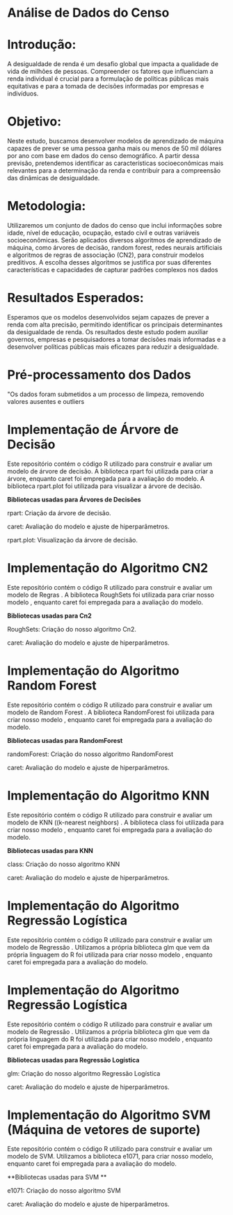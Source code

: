 # Análise de Dados do Censo

# Introdução:

A desigualdade de renda é um desafio global que impacta a qualidade de vida de milhões de pessoas. Compreender os fatores que influenciam a renda individual é crucial para a formulação de políticas públicas mais equitativas e para a tomada de decisões informadas por empresas e indivíduos.

# Objetivo:

Neste estudo, buscamos desenvolver modelos de aprendizado de máquina capazes de prever se uma pessoa ganha mais ou menos de 50 mil dólares por ano com base em dados do censo demográfico. A partir dessa previsão, pretendemos identificar as características socioeconômicas mais relevantes para a determinação da renda e contribuir para a compreensão das dinâmicas de desigualdade.

# Metodologia:

Utilizaremos um conjunto de dados do censo que inclui informações sobre idade, nível de educação, ocupação, estado civil e outras variáveis socioeconômicas. Serão aplicados diversos algoritmos de aprendizado de máquina, como árvores de decisão, random forest, redes neurais artificiais e algoritmos de regras de associação (CN2), para construir modelos preditivos. A escolha desses algoritmos se justifica por suas diferentes características e capacidades de capturar padrões complexos nos dados

# Resultados Esperados:

Esperamos que os modelos desenvolvidos sejam capazes de prever a renda com alta precisão, permitindo identificar os principais determinantes da desigualdade de renda. Os resultados deste estudo podem auxiliar governos, empresas e pesquisadores a tomar decisões mais informadas e a desenvolver políticas públicas mais eficazes para reduzir a desigualdade.

# Pré-processamento dos Dados

"Os dados foram submetidos a um processo de limpeza, removendo valores ausentes e outliers

# Implementação de Árvore de Decisão 

Este repositório contém o código R utilizado para construir e avaliar um modelo de árvore de decisão. A biblioteca rpart foi utilizada para criar a árvore, enquanto caret foi empregada para a avaliação do modelo. A biblioteca rpart.plot foi utilizada para visualizar a árvore de decisão.

**Bibliotecas usadas para Árvores de Decisões**

rpart: Criação da árvore de decisão.

caret: Avaliação do modelo e ajuste de hiperparâmetros.

rpart.plot: Visualização da árvore de decisão.


# Implementação do Algoritmo CN2 

Este repositório contém o código R utilizado para construir e avaliar um modelo de Regras . A biblioteca RoughSets foi utilizada para criar nosso modelo , enquanto caret foi empregada para a avaliação do modelo.

**Bibliotecas usadas para Cn2**

RoughSets: Criação do nosso algoritmo Cn2.

caret: Avaliação do modelo e ajuste de hiperparâmetros.


# Implementação do Algoritmo Random Forest 

Este repositório contém o código R utilizado para construir e avaliar um modelo de Random Forest . A biblioteca RandomForest foi utilizada para criar nosso modelo , enquanto caret foi empregada para a avaliação do modelo. 

**Bibliotecas usadas para RandomForest**

randomForest: Criação do nosso algoritmo RandomForest

caret: Avaliação do modelo e ajuste de hiperparâmetros.


# Implementação do Algoritmo KNN

Este repositório contém o código R utilizado para construir e avaliar um modelo de KNN ((k-nearest neighbors) . A biblioteca class foi utilizada para criar nosso modelo , enquanto caret foi empregada para a avaliação do modelo. 

**Bibliotecas usadas para KNN**

class: Criação do nosso algoritmo KNN

caret: Avaliação do modelo e ajuste de hiperparâmetros.

# Implementação do Algoritmo Regressão Logística

Este repositório contém o código R utilizado para construir e avaliar um modelo de Regressão . Utilizamos a própria  biblioteca glm que vem da própria linguagem do R foi utilizada para criar nosso modelo , enquanto caret foi empregada para a avaliação do modelo. 


# Implementação do Algoritmo Regressão Logística

Este repositório contém o código R utilizado para construir e avaliar um modelo de Regressão . Utilizamos a própria  biblioteca glm que vem da própria linguagem do R foi utilizada para criar nosso modelo , enquanto caret foi empregada para a avaliação do modelo. 

**Bibliotecas usadas para Regressão Logística**

glm: Criação do nosso algoritmo Regressão Logística 

caret: Avaliação do modelo e ajuste de hiperparâmetros.


# Implementação do Algoritmo SVM (Máquina de vetores de suporte)

Este repositório contém o código R utilizado para construir e avaliar um modelo de SVM. Utilizamos a biblioteca e1071, para criar nosso modelo, enquanto caret foi empregada para a avaliação do modelo. 

**Bibliotecas usadas para SVM **

e1071: Criação do nosso algoritmo SVM 

caret: Avaliação do modelo e ajuste de hiperparâmetros.


